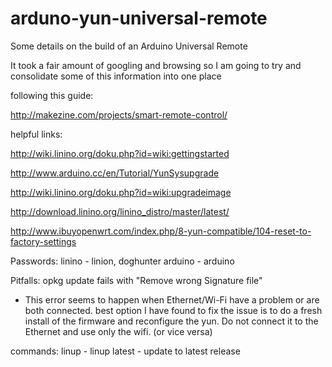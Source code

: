 # arduno-yun-universal-remote
Some details on the build of an Arduino Universal Remote

It took a fair amount of googling and browsing so I am going to try and consolidate some of this information into one place

following this guide:

http://makezine.com/projects/smart-remote-control/


helpful links: 

http://wiki.linino.org/doku.php?id=wiki:gettingstarted

http://www.arduino.cc/en/Tutorial/YunSysupgrade

http://wiki.linino.org/doku.php?id=wiki:upgradeimage

http://download.linino.org/linino_distro/master/latest/

http://www.ibuyopenwrt.com/index.php/8-yun-compatible/104-reset-to-factory-settings



Passwords: 
linino - linion, doghunter
arduino - arduino

Pitfalls:
opkg update fails with "Remove wrong Signature file"
- This error seems to happen when Ethernet/Wi-Fi have a problem or are both connected. best option I have found to fix the issue is to do a fresh install of the firmware and reconfigure the yun. Do not connect it to the Ethernet and use only the wifi. (or vice versa) 

commands:
linup - 
linup latest - update to latest release
